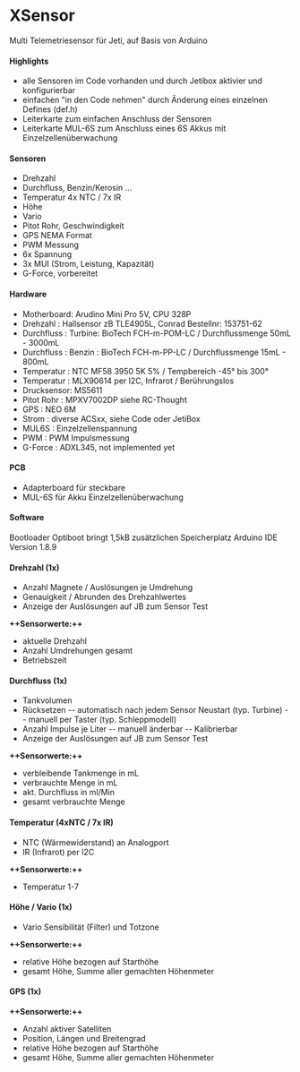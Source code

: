 # XSensor

Multi Telemetriesensor für Jeti, auf Basis von Arduino

#### Highlights
- alle Sensoren im Code vorhanden und durch Jetibox aktivier und konfigurierbar
- einfachen "in den Code nehmen" durch Änderung eines einzelnen Defines (def.h)
- Leiterkarte zum einfachen Anschluss der Sensoren
- Leiterkarte MUL-6S zum Anschluss eines 6S Akkus mit Einzelzellenüberwachung


#### Sensoren
- Drehzahl
- Durchfluss, Benzin/Kerosin ...
- Temperatur 4x NTC / 7x IR
- Höhe
- Vario
- Pitot Rohr, Geschwindigkeit
- GPS NEMA Format
- PWM Messung
- 6x Spannung
- 3x MUI (Strom, Leistung, Kapazität)
- G-Force, vorbereitet

#### Hardware
- Motherboard: Arudino Mini Pro 5V, CPU 328P
- Drehzahl   : Hallsensor zB TLE4905L, Conrad Bestellnr: 153751-62
- Durchfluss : Turbine: BioTech FCH-m-POM-LC / Durchflussmenge 50mL - 3000mL
- Durchfluss : Benzin : BioTech FCH-m-PP-LC / Durchflussmenge 15mL - 800mL
- Temperatur : NTC MF58 3950 5K 5% / Tempbereich -45° bis 300°
- Temperatur : MLX90614 per I2C, Infrarot / Berührungslos
- Drucksensor: MS5611
- Pitot Rohr : MPXV7002DP siehe RC-Thought
- GPS        : NEO 6M
- Strom      : diverse ACSxx, siehe Code oder JetiBox
- MUL6S      : Einzelzellenspannung
- PWM        : PWM Impulsmessung
- G-Force    : ADXL345, not implemented yet

#### PCB
- Adapterboard für steckbare 
- MUL-6S für Akku Einzelzellenüberwachung


#### Software
Bootloader Optiboot bringt 1,5kB zusätzlichen Speicherplatz
Arduino IDE Version 1.8.9


#### Drehzahl (1x)
- Anzahl Magnete / Auslösungen je Umdrehung
- Genauigkeit / Abrunden des Drehzahlwertes
- Anzeige der Auslösungen auf JB zum Sensor Test

**++Sensorwerte:++**
- aktuelle  Drehzahl
- Anzahl Umdrehungen gesamt
- Betriebszeit


#### Durchfluss (1x)
- Tankvolumen
- Rücksetzen
-- automatisch nach jedem Sensor Neustart (typ. Turbine)
-- manuell per Taster (typ. Schleppmodell)
- Anzahl Impulse je Liter
-- manuell änderbar
-- Kalibrierbar
- Anzeige der Auslösungen auf JB zum Sensor Test

**++Sensorwerte:++**
- verbleibende Tankmenge in mL
- verbrauchte Menge in mL
- akt. Durchfluss in ml/Min
- gesamt verbrauchte Menge


#### Temperatur (4xNTC / 7x IR)
- NTC (Wärmewiderstand) an Analogport
- IR (Infrarot) per I2C

**++Sensorwerte:++**
- Temperatur 1-7


#### Höhe / Vario (1x)
- Vario Sensibilität (Filter) und Totzone

**++Sensorwerte:++**
- relative Höhe bezogen auf Starthöhe
- gesamt Höhe, Summe aller gemachten Höhenmeter


#### GPS (1x)

**++Sensorwerte:++**
- Anzahl aktiver Satelliten
- Position, Längen und Breitengrad
- relative Höhe bezogen auf Starthöhe
- gesamt Höhe, Summe aller gemachten Höhenmeter


